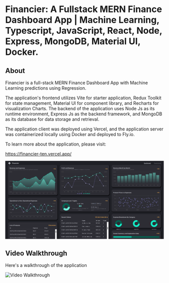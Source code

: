 # Financier: A Fullstack MERN Finance Dashboard App | Machine Learning, Typescript, JavaScript, React, Node, Express, MongoDB, Material UI, Docker.

## About

Financier is a full-stack MERN Finance Dashboard App with Machine Learning predictions using Regression. 

The application's frontend utilizes Vite for starter application, Redux Toolkit for state management, Material UI for component library, and Recharts for visualization Charts. The backend of the application uses Node Js as its runtime environment, Express Js as the backend framework, and MongoDB as its database for data storage and retrieval.

The application client was deployed using Vercel, and the application server was containerized locally using Docker and deployed to Fly.io.

To learn more about the application, please visit: 

  https://financier-ten.vercel.app/ 

<img src='client/src/assets/Capture.PNG' title='Webpage Overview' width='' alt='Webpage Overview' />

## Video Walkthrough

Here's a walkthrough of the application

<img src='Flights/walkthrough.gif' title='Video Walkthrough' width='' alt='Video Walkthrough' />


